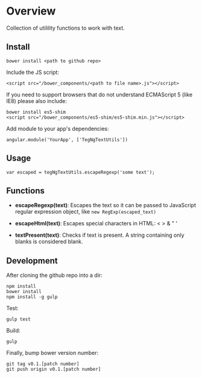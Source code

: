 # Overview

Collection of utilility functions to work with text.

## Install

    bower install <path to github repo>

Include the JS script:

    <script src="/bower_components/<path to file name>.js"></script>

If you need to support browsers that do not understand ECMAScript 5 (like IE8) please also include:

    bower install es5-shim
    <script src="/bower_components/es5-shim/es5-shim.min.js"></script>

Add module to your app's dependencies:

    angular.module('YourApp', ['TegNgTextUtils'])

## Usage

    var escaped = tegNgTextUtils.escapeRegexp('some text');

## Functions

  * **escapeRegexp(text)**: Escapes the text so it can be passed to JavaScript regular expression object, like `new RegExp(escaped_text)`

  * **escapeHtml(text)**: Escapes special characters in HTML: < > & " '

  * **textPresent(text)**: Checks if text is present. A string containing only blanks is considered blank.

## Development

After cloning the github repo into a dir:

    npm install
    bower install
    npm install -g gulp

Test:

    gulp test

Build:

    gulp

Finally, bump bower version number:

    git tag v0.1.[patch number]
    git push origin v0.1.[patch number]




